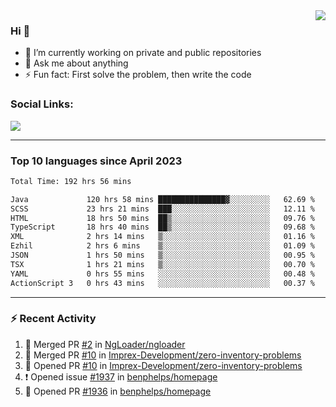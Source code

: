 <!--
<a href="https://wuffy.eu">
  <img align="right" src="https://github.com/ngloader/ngloader/blob/devcard/devcard.png" height="410" width="300" alt="NgLoader's Dev Card"/>
</a>
-->

<a href="https://wuffy.eu">
  <img align="right" src="https://github-readme-stats.vercel.app/api?username=ngloader&count_private=true&include_all_commits=true&show_icons=true&theme=dracula" />
</a>

### Hi 👋
- 🔭 I’m currently working on private and public repositories
- 💬 Ask me about anything
- ⚡ Fun fact: First solve the problem, then write the code

### Social Links:
<a href="https://discord.gg/jUtRU5Q">
  <img src="https://dcbadge.vercel.app/api/shield/128286216708685824?style=flat&theme=clean&compact=true" />
</a>

<!--
---

<div>
  <img src="https://github-readme-stats.vercel.app/api/wakatime?username=NgLoader&api_domain=wakapi.wuffy.dev&bg_color=282a36&title_color=ff6e96&icon_color=2F855A&text_color=ffffff&custom_title=Week%20Stats&layout=compact" />
</div>

---

<div>
  <img height="170" align="left" src="https://github-readme-stats.vercel.app/api?username=ngloader&count_private=true&include_all_commits=true&show_icons=true&theme=dracula" />
  <img src="https://github-readme-stats.vercel.app/api/top-langs/?username=ngloader&layout=compact&theme=dracula" />
</div>

---

<a href="https://github.com/ryo-ma/github-profile-trophy">
  <img width=800 src="https://github-profile-trophy.vercel.app/?username=ngloader&column=8&theme=dracula&no-frame=true"/>
</a>
-->

---

### Top 10 languages since April 2023

<!--START_SECTION:waka-->

```txt
Total Time: 192 hrs 56 mins

Java             120 hrs 58 mins ███████████████▓░░░░░░░░░   62.69 %
SCSS             23 hrs 21 mins  ███░░░░░░░░░░░░░░░░░░░░░░   12.11 %
HTML             18 hrs 50 mins  ██▒░░░░░░░░░░░░░░░░░░░░░░   09.76 %
TypeScript       18 hrs 40 mins  ██▒░░░░░░░░░░░░░░░░░░░░░░   09.68 %
XML              2 hrs 14 mins   ▒░░░░░░░░░░░░░░░░░░░░░░░░   01.16 %
Ezhil            2 hrs 6 mins    ▒░░░░░░░░░░░░░░░░░░░░░░░░   01.09 %
JSON             1 hrs 50 mins   ▒░░░░░░░░░░░░░░░░░░░░░░░░   00.95 %
TSX              1 hrs 21 mins   ▒░░░░░░░░░░░░░░░░░░░░░░░░   00.70 %
YAML             0 hrs 55 mins   ░░░░░░░░░░░░░░░░░░░░░░░░░   00.48 %
ActionScript 3   0 hrs 43 mins   ░░░░░░░░░░░░░░░░░░░░░░░░░   00.37 %
```

<!--END_SECTION:waka-->

---

### :zap: Recent Activity
<!--START_SECTION:activity-->
1. 🎉 Merged PR [#2](https://github.com/NgLoader/ngloader/pull/2) in [NgLoader/ngloader](https://github.com/NgLoader/ngloader)
2. 🎉 Merged PR [#10](https://github.com/Imprex-Development/zero-inventory-problems/pull/10) in [Imprex-Development/zero-inventory-problems](https://github.com/Imprex-Development/zero-inventory-problems)
3. 💪 Opened PR [#10](https://github.com/Imprex-Development/zero-inventory-problems/pull/10) in [Imprex-Development/zero-inventory-problems](https://github.com/Imprex-Development/zero-inventory-problems)
4. ❗ Opened issue [#1937](https://github.com/benphelps/homepage/issues/1937) in [benphelps/homepage](https://github.com/benphelps/homepage)
5. 💪 Opened PR [#1936](https://github.com/benphelps/homepage/pull/1936) in [benphelps/homepage](https://github.com/benphelps/homepage)
<!--END_SECTION:activity-->
